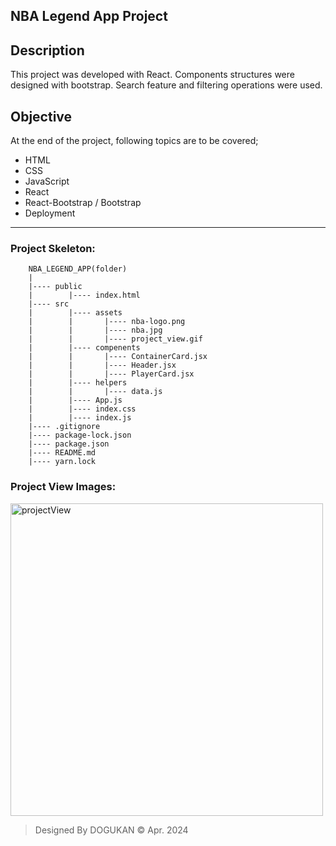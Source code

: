 ## NBA Legend App Project

## Description
This project was developed with React. Components structures were designed with bootstrap. Search feature and filtering operations were used.

## Objective
At the end of the project, following topics are to be covered;
* HTML
* CSS
* JavaScript
* React
* React-Bootstrap / Bootstrap
* Deployment

-----

### Project Skeleton:

```
    NBA_LEGEND_APP(folder)
    |
    |---- public
    |        |---- index.html
    |---- src
    |        |---- assets
    |        |       |---- nba-logo.png
    |        |       |---- nba.jpg
    |        |       |---- project_view.gif
    |        |---- compenents
    |        |       |---- ContainerCard.jsx
    |        |       |---- Header.jsx
    |        |       |---- PlayerCard.jsx
    |        |---- helpers
    |        |       |---- data.js
    |        |---- App.js
    |        |---- index.css                                
    |        |---- index.js                                   
    |---- .gitignore
    |---- package-lock.json
    |---- package.json
    |---- README.md
    |---- yarn.lock
```

### Project View Images:

<img src="./src/assets/project_view.gif" alt="projectView" style="width:500"/>

> Designed By DOGUKAN © Apr. 2024